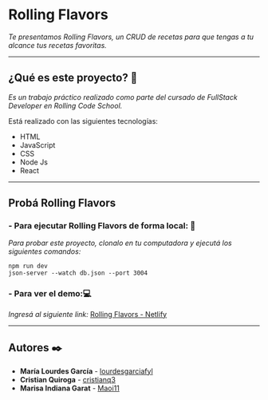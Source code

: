 # Rolling Flavors 

_Te presentamos Rolling Flavors, un CRUD de recetas para que tengas a tu alcance tus recetas favoritas._

---
## ¿Qué es este proyecto? 🚀

_Es un trabajo práctico realizado como parte del cursado de FullStack Developer en Rolling Code School._

Está realizado con las siguientes tecnologías: 
- HTML
- JavaScript
- CSS
- Node Js
- React

---
## Probá Rolling Flavors

### - Para ejecutar Rolling Flavors de forma local: 🔧

_Para probar este proyecto, clonalo en tu computadora y ejecutá los siguientes comandos:_

```
npm run dev
json-server --watch db.json --port 3004
```


### - Para ver el demo:💻

_Ingresá al siguiente link:_ [Rolling Flavors - Netlify](https://rolling-flavors.netlify.app/) 


---

## Autores ✒️

* **María Lourdes García** - [lourdesgarciafyl](https://github.com/lourdesgarciafyl)
* **Cristian Quiroga** - [cristianq3](https://github.com/cristianq3)
* **Marisa Indiana Garat** - [Maoi11](https://github.com/Maoi11)

